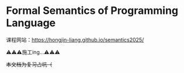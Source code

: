 # Formal Semantics of Programming Language

课程网站：https://hongjin-liang.github.io/semantics2025/

⚠⚠⚠施工ing...⚠⚠⚠

~~本文档为复习占坑（~~

